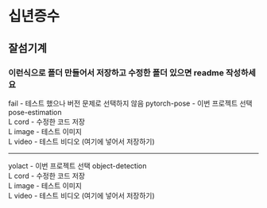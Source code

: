 # 십년증수
## 잘섬기계
### 이런식으로 폴더 만들어서 저장하고 수정한 폴더 있으면 readme 작성하세요

fail - 테스트 했으나 버전 문제로 선택하지 않음
pytorch-pose - 이번 프로젝트 선택 pose-estimation    
L cord - 수정한 코드 저장   
L image - 테스트 이미지   
L video - 테스트 비디오 (여기에 넣어서 저장하기)   

--------------------------------------------------

yolact - 이번 프로젝트 선택 object-detection    
L cord - 수정한 코드 저장    
L image - 테스트 이미지    
L video - 테스트 비디오 (여기에 넣어서 저장하기)   
